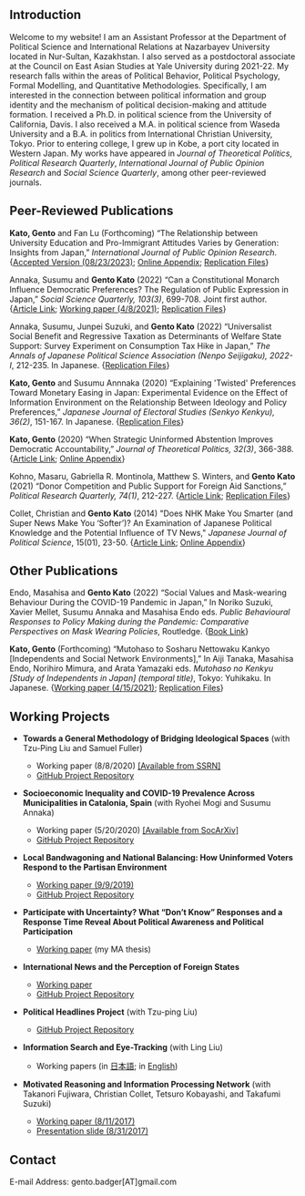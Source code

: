 ## Introduction

Welcome to my website! I am an Assistant Professor at the Department of Political Science and International Relations at Nazarbayev University located in Nur-Sultan, Kazakhstan. I also served as a postdoctoral associate at the Council on East Asian Studies at Yale University during 2021-22. My research falls within the areas of Political Behavior, Political Psychology, Formal Modelling, and Quantitative Methodologies. Specifically, I am interested in the connection between political information and group identity and the mechanism of political decision-making and attitude formation. I received a Ph.D. in political science from the University of California, Davis. I also received a M.A. in political science from Waseda University and a B.A. in politics from International Christian University, Tokyo. Prior to entering college, I grew up in Kobe, a port city located in Western Japan. My works have appeared in *Journal of Theoretical Politics*, *Political Research Quarterly*, *International Journal of Public Opinion Research* and *Social Science Quarterly*, among other peer-reviewed journals.

## Peer-Reviewed Publications

**Kato, Gento** and Fan Lu (Forthcoming) “The Relationship between University Education and Pro-Immigrant Attitudes Varies by Generation: Insights from Japan,” <em>International Journal of Public Opinion Research</em>. {<a href="https://github.com/gentok/gentok.github.io/blob/master/files/v7.2.1x_foreignerjapan_preprint_main.pdf" target="_blank">Accepted Version (08/23/2023)</a>; <a href="https://github.com/gentok/gentok.github.io/blob/master/files/v7.2_foreignerjapan_final_appendix.pdf" target="_blank">Online Appendix</a>; <a href="https://doi.org/10.7910/DVN/LPGU97" target="_blank">Replication Files</a>}

Annaka, Susumu and  **Gento Kato** (2022) “Can a Constitutional Monarch Influence Democratic Preferences? The Regulation of Public Expression in Japan,” <em>Social Science Quarterly, 103(3)</em>, 699-708. Joint first author. {<a href="https://doi.org/10.1111/ssqu.13152" target="_blank">Article Link</a>; <a href="https://doi.org/10.33774/apsa-2021-fp8q8-v3" target="_blank">Working paper (4/8/2021)</a>; <a href="https://doi.org/10.7910/DVN/OOIRHH" target="_blank">Replication Files</a>}

Annaka, Susumu, Junpei Suzuki, and **Gento Kato** (2022) “Universalist Social Benefit and Regressive Taxation as Determinants of Welfare State Support: Survey Experiment on Consumption Tax Hike in Japan,” <em>The Annals of Japanese Political Science Association (Nenpo Seijigaku), 2022-I</em>, 212-235. In Japanese. {<a href="https://doi.org/10.7910/DVN/F6PSMI" target="_blank">Replication Files</a>}

**Kato, Gento** and Susumu Annnaka (2020) “Explaining 'Twisted' Preferences Toward Monetary Easing in Japan: Experimental Evidence on the Effect of Information Environment on the Relationship Between Ideology and Policy Preferences,” <em>Japanese Journal of Electoral Studies (Senkyo Kenkyu), 36(2)</em>, 151-167. In Japanese. {<a href="https://github.com/gentok/Econ_Ideology" target="_blank">Replication Files</a>}

**Kato, Gento** (2020) “When Strategic Uninformed Abstention Improves Democratic Accountability,” <em>Journal of Theoretical Politics, 32(3)</em>, 366-388. {<a href="https://doi.org/10.1177/0951629820926699" target="_blank">Article Link</a>; <a href="https://github.com/gentok/UninformedModel" target="_blank">Online Appendix</a>}

Kohno, Masaru, Gabriella R. Montinola, Matthew S. Winters, and **Gento Kato** (2021) “Donor Competition and Public Support for Foreign Aid Sanctions,” <em>Political Research Quarterly, 74(1)</em>, 212-227. {<a href="https://journals.sagepub.com/doi/10.1177/1065912919897837" target="_blank">Article Link</a>; <a href="https://github.com/gentok/donorcompetition" target="_blank">Replication Files</a>}

Collet, Christian and **Gento Kato** (2014) "Does NHK Make You Smarter (and Super News Make You ‘Softer’)? An Examination of Japanese Political Knowledge and the Potential Influence of TV News," <em>Japanese Journal of Political Science</em>, 15(01), 23-50. {<a href="http://journals.cambridge.org/action/displayAbstract?fromPage=online&aid=9161950&fileId=S1468109913000339" target="_blank">Article Link</a>; <a href="https://github.com/gentok/gentok.github.io/raw/master/files/Appendix-Collet-Kato-2014.pdf" target="_blank">Online Appendix</a>}

## Other Publications

Endo, Masahisa and **Gento Kato** (2022) “Social Values and Mask-wearing Behaviour During the COVID-19 Pandemic in Japan,” In Noriko Suzuki, Xavier Mellet, Susumu Annaka and Masahisa Endo eds. <em>Public Behavioural Responses to Policy Making during the Pandemic: Comparative Perspectives on Mask Wearing Policies</em>, Routledge. {<a href="https://www.routledge.com/Public-Behavioural-Responses-to-Policy-Making-during-the-Pandemic-Comparative/Suzuki-Mellet-Annaka-Endo/p/book/9781032154275" target="_blank">Book Link</a>}

**Kato, Gento** (Forthcoming) “Mutohaso to Sosharu Nettowaku Kankyo [Independents and Social Network Environments],” In Aiji Tanaka, Masahisa Endo, Norihiro Mimura, and Arata Yamazaki eds. <em>Mutohaso no Kenkyu [Study of Independents in Japan] (temporal title)</em>, Tokyo: Yuhikaku. In Japanese. {<a href="https://github.com/gentok/IndepSocNet/raw/main/Indep_SocNet_v2.pdf" target="_blank">Working paper (4/15/2021)</a>; <a href="https://github.com/gentok/IndepSocNet" target="_blank">Replication Files</a>}

## Working Projects

 * **Towards a General Methodology of Bridging Ideological Spaces** (with Tzu-Ping Liu and Samuel Fuller)
   * Working paper (8/8/2020) <a href="https://papers.ssrn.com/sol3/papers.cfm?abstract_id=3669591" target="_blank">[Available from SSRN]</a>
   * <a href="https://github.com/tzuliu/Towards-a-General-Methodology-of-Bridging-Ideological-Spaces" target="_blank">GitHub Project Repository</a> 

 * **Socioeconomic Inequality and COVID-19 Prevalence Across Municipalities in Catalonia, Spain** (with Ryohei Mogi and Susumu Annaka) 
   * Working paper (5/20/2020) <a href="https://osf.io/preprints/socarxiv/5jgzy?fbclid=IwAR2hudjuz9PBBPm-JxZeX3_2T3q3Qyb5bFtAHx93GWk6Gzr4nfayRBuhxzI" target="_blank">[Available from SocArXiv]</a>
   * <a href="https://github.com/gentok/covid19spain" target="_blank">GitHub Project Repository</a>

<!-- * **In Japan, University Education Does Not Increase Support for Immigrant Integration** (with Fan Lu) * Working paper (2/8/2021) <a href="https://papers.ssrn.com/sol3/papers.cfm?abstract_id=3607550" target="_blank">[Available from SSRN]</a> * <a href="https://github.com/gentok/ForeignerJapan" target="_blank">GitHub Project Repository</a> -->

 * **Local Bandwagoning and National Balancing: How Uninformed Voters Respond to the Partisan Environment**
   * <a href="https://github.com/gentok/UninformedChoice/raw/master/papers/Kato2019loba_v14.pdf" target="_blank">Working paper (9/9/2019)</a>
   * <a href="https://github.com/gentok/UninformedChoice" target="_blank">GitHub Project Repository</a> 

 * **Participate with Uncertainty? What “Don’t Know” Responses and a Response Time Reveal About Political Awareness and Political Participation**
   * <a href="https://github.com/gentok/gentok.github.io/raw/master/files/Kato2014pawi_150301_Final_fixed.pdf" target="_blank">Working paper</a> (my MA thesis)

 * **International News and the Perception of Foreign States**
   * <a href="https://github.com/gentok/Foreign_Image_News_Project/blob/master/papers/Kato2017inne_171105.pdf" target="_blank">Working paper</a>
   * <a href="https://github.com/gentok/Foreign_Image_News_Project" target="_blank">GitHub Project Repository</a>

 * **Political Headlines Project** (with Tzu-ping Liu)
   * <a href="https://github.com/gentok/Political_Headlines_Project" target="_blank">GitHub Project Repository</a>

 * **Information Search and Eye-Tracking** (with Ling Liu)
   * Working papers (in <a href="https://github.com/gentok/gentok.github.io/raw/master/files/%E5%8A%89%E3%83%BB%E5%8A%A0%E8%97%A4%EF%BC%882015%EF%BC%89150228final.pdf" target="_blank">日本語</a>; in <a href="https://github.com/gentok/gentok.github.io/raw/master/files/Kato2016dovo_160609.pdf" target="_blank">English</a>) <br>

 * **Motivated Reasoning and Information Processing Network** (with Takanori Fujiwara, Christian Collet, Tetsuro Kobayashi, and Takafumi Suzuki)
   *  <a href="https://github.com/gentok/gentok.github.io/raw/master/files/Motivation_and_InfoNet_170811_apsaFinal.pdf" target="_blank">Working paper (8/11/2017)</a>
   *  <a href="https://github.com/gentok/gentok.github.io/raw/master/files/Motivation_and_InfoNet_PT170831handout.pdf" target="_blank">Presentation slide (8/31/2017)</a>

## Contact

E-mail Address: gento.badger[AT]gmail.com
